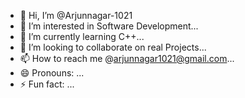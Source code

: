 - 👋 Hi, I’m @Arjunnagar-1021
- 👀 I’m interested in Software Development...
- 🌱 I’m currently learning C++...
- 💞️ I’m looking to collaborate on real Projects...
- 📫 How to reach me @arjunnagar1021@gmail.com...
- 😄 Pronouns: ...
- ⚡ Fun fact: ...

<!---
Arjunnagar-1021/Arjunnagar-1021 is a ✨ special ✨ repository because its `README.md` (this file) appears on your GitHub profile.
You can click the Preview link to take a look at your changes.
--->
